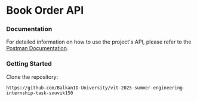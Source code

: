# Book Order API 

### Documentation
For detailed information on how to use the project's API, please refer to the [Postman Documentation](https://documenter.getpostman.com/view/19816367/2s9Y5ZwhXQ).


### Getting Started

Clone the repository:

``https://github.com/BalkanID-University/vit-2025-summer-engineering-internship-task-souvik150``



